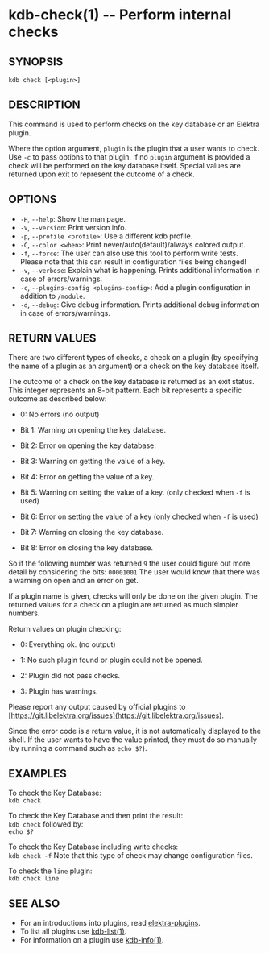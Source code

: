 # kdb-check(1) -- Perform internal checks

## SYNOPSIS

`kdb check [<plugin>]`

## DESCRIPTION

This command is used to perform checks on the key database or an Elektra plugin.

Where the option argument, `plugin` is the plugin that a user wants to check.
Use `-c` to pass options to that plugin.
If no `plugin` argument is provided a check will be performed on the key database itself.
Special values are returned upon exit to represent the outcome of a check.

## OPTIONS

- `-H`, `--help`:
  Show the man page.
- `-V`, `--version`:
  Print version info.
- `-p`, `--profile <profile>`:
  Use a different kdb profile.
- `-C`, `--color <when>`:
  Print never/auto(default)/always colored output.
- `-f`, `--force`:
  The user can also use this tool to perform write tests. Please note that this can result in configuration files being changed!
- `-v`, `--verbose`:
  Explain what is happening. Prints additional information in case of errors/warnings.
- `-c`, `--plugins-config <plugins-config>`:
  Add a plugin configuration in addition to `/module`.
- `-d`, `--debug`:
  Give debug information. Prints additional debug information in case of errors/warnings.

## RETURN VALUES

There are two different types of checks, a check on a plugin (by specifying the name of a plugin as an argument) or a check on the key database itself.

The outcome of a check on the key database is returned as an exit status.
This integer represents an 8-bit pattern.
Each bit represents a specific outcome as described below:

- 0:
  No errors (no output)

- Bit 1:
  Warning on opening the key database.

- Bit 2:
  Error on opening the key database.

- Bit 3:
  Warning on getting the value of a key.

- Bit 4:
  Error on getting the value of a key.

- Bit 5:
  Warning on setting the value of a key. (only checked when `-f` is used)

- Bit 6:
  Error on setting the value of a key (only checked when `-f` is used)

- Bit 7:
  Warning on closing the key database.

- Bit 8:
  Error on closing the key database.

So if the following number was returned `9` the user could figure out more detail by considering the bits: `00001001`
The user would know that there was a warning on open and an error on get.

If a plugin name is given, checks will only be done on the given plugin.
The returned values for a check on a plugin are returned as much simpler numbers.

Return values on plugin checking:

- 0:
  Everything ok. (no output)

- 1:
  No such plugin found or plugin could not be opened.

- 2:
  Plugin did not pass checks.

- 3:
  Plugin has warnings.

Please report any output caused by official plugins to [https://git.libelektra.org/issues](https://git.libelektra.org/issues).

Since the error code is a return value, it is not automatically displayed to the shell.
If the user wants to have the value printed, they must do so manually (by running a command such as `echo $?`).

## EXAMPLES

To check the Key Database:<br>
`kdb check`

To check the Key Database and then print the result:<br>
`kdb check`
followed by:<br>
`echo $?`

To check the Key Database including write checks:<br>
`kdb check -f`
Note that this type of check may change configuration files.

To check the `line` plugin:<br>
`kdb check line`

## SEE ALSO

- For an introductions into plugins, read [elektra-plugins](/src/plugins).
- To list all plugins use [kdb-list(1)](kdb-list.md).
- For information on a plugin use [kdb-info(1)](kdb-info.md).
